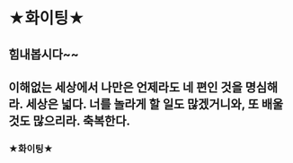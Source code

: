 # **★화이팅★**

## 힘내봅시다~~
## 이해없는 세상에서 나만은 언제라도 네 편인 것을 명심해라. 세상은 넓다. 너를 놀라게 할 일도 많겠거니와, 또 배울 것도 많으리라. 축복한다.

### **★화이팅★**